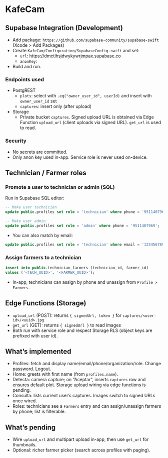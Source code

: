 # KafeCam

## Supabase Integration (Development)

- Add package: `https://github.com/supabase-community/supabase-swift` (Xcode > Add Packages)
- Create `KafeCam/Configuration/SupabaseConfig.swift` and set:
  - `url`: https://dmctlhsjdwykywrjmpax.supabase.co
  - `anonKey`: <anon key>
- Build and run.

### Endpoints used
- PostgREST
  - `plots`: select with `.eq("owner_user_id", userId)` and insert with `owner_user_id` set
  - `captures`: insert only (after upload)
- Storage
  - Private bucket `captures`. Signed upload URL is obtained via Edge Function `upload_url` (client uploads via signed URL). `get_url` is used to read.

### Security
- No secrets are committed.
- Only anon key used in-app. Service role is never used on-device.

## Technician / Farmer roles

### Promote a user to technician or admin (SQL)
Run in Supabase SQL editor:
```sql
-- Make user technician
update public.profiles set role = 'technician' where phone = '9511407969';

-- Make user admin
update public.profiles set role = 'admin' where phone = '9511407969';
```
- You can also match by email:
```sql
update public.profiles set role = 'technician' where email = '1234567890@kafe.local';
```

### Assign farmers to a technician
```sql
insert into public.technician_farmers (technician_id, farmer_id)
values ('<TECH_UUID>', '<FARMER_UUID>');
```
- In-app, technicians can assign by phone and unassign from `Profile > Farmers`.

## Edge Functions (Storage)

- `upload_url` (POST): returns `{ signedUrl, token }` for `captures/<user-id>/<uuid>.jpg`
- `get_url` (GET): returns `{ signedUrl }` to read images
- Both run with service role and respect Storage RLS (object keys are prefixed with user id).

## What’s implemented
- Profiles: fetch and display name/email/phone/organization/role. Change password. Logout.
- Home: greets with first name (from `profiles.name`).
- Detecta: camera capture; on “Aceptar”, inserts `captures` row and ensures default plot. Storage upload wiring via edge functions is pending.
- Consulta: lists current user’s captures. Images switch to signed URLs once wired.
- Roles: technicians see a `Farmers` entry and can assign/unassign farmers by phone; list is filterable.

## What’s pending
- Wire `upload_url` and multipart upload in-app, then use `get_url` for thumbnails.
- Optional: richer farmer picker (search across profiles with paging).
